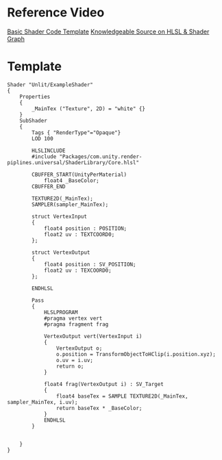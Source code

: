 
# Reference Video
[Basic Shader Code Template](https://www.youtube.com/watch?v=gY1Mx4kkZPU)
[Knowledgeable Source on HLSL & Shader Graph](https://www.cyanilux.com/contents/)


# Template

```HLSL
Shader "Unlit/ExampleShader"
{
	Properties
	{
		_MainTex ("Texture", 2D) = "white" {}
	}
	SubShader
	{
		Tags { "RenderType"="Opaque"}
		LOD 100

		HLSLINCLUDE
		#include "Packages/com.unity.render-piplines.universal/ShaderLibrary/Core.hlsl"
	
		CBUFFER_START(UnityPerMaterial)
			float4 _BaseColor;
		CBUFFER_END
	
		TEXTURE2D(_MainTex);
		SAMPLER(sampler_MainTex);
	
		struct VertexInput
		{
			float4 position : POSITION;
			float2 uv : TEXTCOORD0;
		};
	
		struct VertexOutput
		{
			float4 position : SV_POSITION;
			float2 uv : TEXCOORD0;
		};
	
		ENDHLSL
	
		Pass 
		{
			HLSLPROGRAM
			#pragma vertex vert
			#pragma fragment frag
	
			VertexOutput vert(VertexInput i)
			{
				VertexOutput o;
				o.position = TransformObjectToHClip(i.position.xyz);
				o.uv = i.uv;
				return o;
			}
	
			float4 frag(VertexOutput i) : SV_Target
			{
				float4 baseTex = SAMPLE TEXTURE2D(_MainTex, sampler_MainTex, i.uv);
				return baseTex * _BaseColor;
			}
			ENDHLSL
		}


	}
}
```